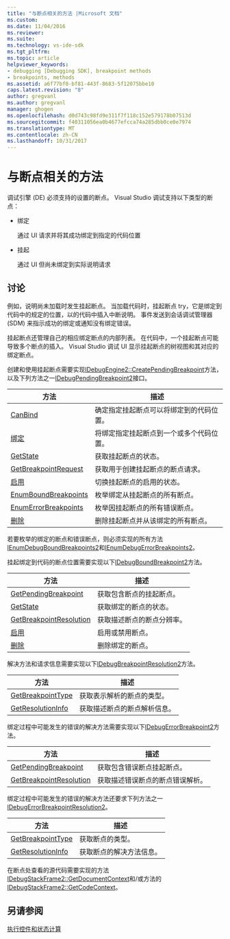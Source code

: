 ```yaml
---
title: "与断点相关的方法 |Microsoft 文档"
ms.custom: 
ms.date: 11/04/2016
ms.reviewer: 
ms.suite: 
ms.technology: vs-ide-sdk
ms.tgt_pltfrm: 
ms.topic: article
helpviewer_keywords:
- debugging [Debugging SDK], breakpoint methods
- breakpoints, methods
ms.assetid: a6f77bf0-bf81-443f-8683-5f12075bbe10
caps.latest.revision: "8"
author: gregvanl
ms.author: gregvanl
manager: ghogen
ms.openlocfilehash: d0d743c98fd9e311f7f118c152e579178b07513d
ms.sourcegitcommit: f40311056ea0b4677efcca74a285dbb0ce0e7974
ms.translationtype: MT
ms.contentlocale: zh-CN
ms.lasthandoff: 10/31/2017
---
```

# <a name="breakpoint-related-methods"></a>与断点相关的方法
调试引擎 (DE) 必须支持的设置的断点。 Visual Studio 调试支持以下类型的断点：  
  
-   绑定  
  
     通过 UI 请求并将其成功绑定到指定的代码位置  
  
-   挂起  
  
     通过 UI 但尚未绑定到实际说明请求  
  
## <a name="discussion"></a>讨论  
 例如，说明尚未加载时发生挂起断点。 当加载代码时，挂起断点 try，它是绑定到代码中的规定的位置，以的代码中插入中断说明。 事件发送到会话调试管理器 (SDM) 来指示成功的绑定或通知没有绑定错误。  
  
 挂起断点还管理自己的相应绑定断点的内部列表。 在代码中，一个挂起断点可能导致多个断点的插入。 Visual Studio 调试 UI 显示挂起断点的树视图和其对应的绑定断点。  
  
 创建和使用挂起断点需要实现[IDebugEngine2::CreatePendingBreakpoint](../../extensibility/debugger/reference/idebugengine2-creatependingbreakpoint.md)方法，以及下列方法之一[IDebugPendingBreakpoint2](../../extensibility/debugger/reference/idebugpendingbreakpoint2.md)接口。  
  
|方法|描述|  
|------------|-----------------|  
|[CanBind](../../extensibility/debugger/reference/idebugpendingbreakpoint2-canbind.md)|确定指定挂起断点可以将绑定到的代码位置。|  
|[绑定](../../extensibility/debugger/reference/idebugpendingbreakpoint2-bind.md)|将绑定指定挂起断点到一个或多个代码位置。|  
|[GetState](../../extensibility/debugger/reference/idebugpendingbreakpoint2-getstate.md)|获取挂起断点的状态。|  
|[GetBreakpointRequest](../../extensibility/debugger/reference/idebugpendingbreakpoint2-getbreakpointrequest.md)|获取用于创建挂起断点的断点请求。|  
|[启用](../../extensibility/debugger/reference/idebugpendingbreakpoint2-enable.md)|切换挂起断点的启用的状态。|  
|[EnumBoundBreakpoints](../../extensibility/debugger/reference/idebugpendingbreakpoint2-enumboundbreakpoints.md)|枚举绑定从挂起断点的所有断点。|  
|[EnumErrorBreakpoints](../../extensibility/debugger/reference/idebugpendingbreakpoint2-enumerrorbreakpoints.md)|枚举因挂起断点的所有错误断点。|  
|[删除](../../extensibility/debugger/reference/idebugpendingbreakpoint2-delete.md)|删除挂起断点并从该绑定的所有断点。|  
  
 若要枚举的绑定的断点和错误断点，则必须实现的所有方法[IEnumDebugBoundBreakpoints2](../../extensibility/debugger/reference/ienumdebugboundbreakpoints2.md)和[IEnumDebugErrorBreakpoints2](../../extensibility/debugger/reference/ienumdebugerrorbreakpoints2.md)。  
  
 挂起绑定到代码的断点位置需要实现以下[IDebugBoundBreakpoint2](../../extensibility/debugger/reference/idebugboundbreakpoint2.md)方法。  
  
|方法|描述|  
|------------|-----------------|  
|[GetPendingBreakpoint](../../extensibility/debugger/reference/idebugboundbreakpoint2-getpendingbreakpoint.md)|获取包含断点的挂起断点。|  
|[GetState](../../extensibility/debugger/reference/idebugboundbreakpoint2-getstate.md)|获取绑定的断点的状态。|  
|[GetBreakpointResolution](../../extensibility/debugger/reference/idebugboundbreakpoint2-getbreakpointresolution.md)|获取描述断点的断点分辨率。|  
|[启用](../../extensibility/debugger/reference/idebugboundbreakpoint2-enable.md)|启用或禁用断点。|  
|[删除](../../extensibility/debugger/reference/idebugboundbreakpoint2-delete.md)|删除绑定的断点。|  
  
 解决方法和请求信息需要实现以下[IDebugBreakpointResolution2](../../extensibility/debugger/reference/idebugbreakpointresolution2.md)方法。  
  
|方法|描述|  
|------------|-----------------|  
|[GetBreakpointType](../../extensibility/debugger/reference/idebugbreakpointresolution2-getbreakpointtype.md)|获取表示解析的断点的类型。|  
|[GetResolutionInfo](../../extensibility/debugger/reference/idebugbreakpointresolution2-getresolutioninfo.md)|获取描述断点的断点解析信息。|  
  
 绑定过程中可能发生的错误的解决方法需要实现以下[IDebugErrorBreakpoint2](../../extensibility/debugger/reference/idebugerrorbreakpoint2.md)方法。  
  
|方法|描述|  
|------------|-----------------|  
|[GetPendingBreakpoint](../../extensibility/debugger/reference/idebugerrorbreakpoint2-getpendingbreakpoint.md)|获取包含错误断点挂起断点。|  
|[GetBreakpointResolution](../../extensibility/debugger/reference/idebugerrorbreakpoint2-getbreakpointresolution.md)|获取描述错误断点的断点错误解析。|  
  
 绑定过程中可能发生的错误的解决方法还要求下列方法之一[IDebugErrorBreakpointResolution2](../../extensibility/debugger/reference/idebugerrorbreakpointresolution2.md)。  
  
|方法|描述|  
|------------|-----------------|  
|[GetBreakpointType](../../extensibility/debugger/reference/idebugerrorbreakpointresolution2-getbreakpointtype.md)|获取断点的类型。|  
|[GetResolutionInfo](../../extensibility/debugger/reference/idebugerrorbreakpointresolution2-getresolutioninfo.md)|获取断点的解决方法信息。|  
  
 在断点处查看的源代码需要实现的方法[IDebugStackFrame2::GetDocumentContext](../../extensibility/debugger/reference/idebugstackframe2-getdocumentcontext.md)和/或方法的[IDebugStackFrame2::GetCodeContext](../../extensibility/debugger/reference/idebugstackframe2-getcodecontext.md)。  
  
## <a name="see-also"></a>另请参阅  
 [执行控件和状态计算](../../extensibility/debugger/execution-control-and-state-evaluation.md)